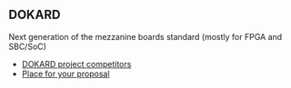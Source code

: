 ## DOKARD
Next generation of the mezzanine boards standard (mostly for FPGA and SBC/SoC)

* [DOKARD project competitors](https://github.com/DOKARD/dokard-competitors)
* [Place for your proposal](https://github.com/DOKARD/dokard-proposals)


<!--

**Here are some ideas to get you started:**

🙋‍♀️ A short introduction - what is your organization all about?
🌈 Contribution guidelines - how can the community get involved?
👩‍💻 Useful resources - where can the community find your docs? Is there anything else the community should know?
🍿 Fun facts - what does your team eat for breakfast?
🧙 Remember, you can do mighty things with the power of [Markdown](https://docs.github.com/github/writing-on-github/getting-started-with-writing-and-formatting-on-github/basic-writing-and-formatting-syntax)
-->
